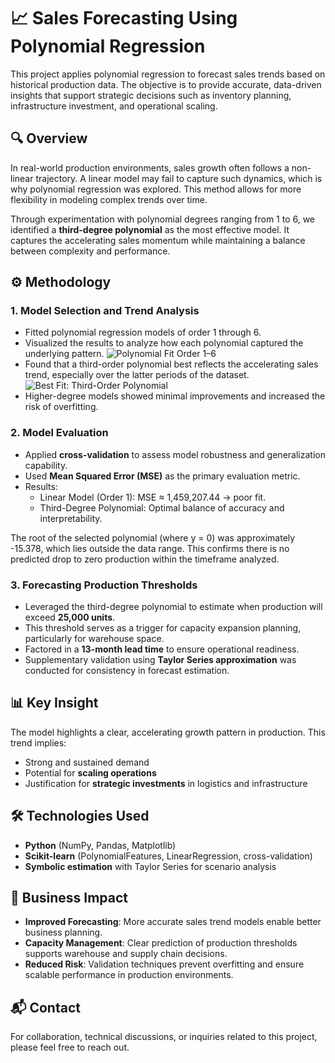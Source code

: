 # 📈 Sales Forecasting Using Polynomial Regression

This project applies polynomial regression to forecast sales trends based on historical production data. The objective is to provide accurate, data-driven insights that support strategic decisions such as inventory planning, infrastructure investment, and operational scaling.

## 🔍 Overview

In real-world production environments, sales growth often follows a non-linear trajectory. A linear model may fail to capture such dynamics, which is why polynomial regression was explored. This method allows for more flexibility in modeling complex trends over time.

Through experimentation with polynomial degrees ranging from 1 to 6, we identified a **third-degree polynomial** as the most effective model. It captures the accelerating sales momentum while maintaining a balance between complexity and performance.

## ⚙️ Methodology

### 1. Model Selection and Trend Analysis

- Fitted polynomial regression models of order 1 through 6.
- Visualized the results to analyze how each polynomial captured the underlying pattern.
  ![Polynomial Fit Order 1–6](machine-learning/conventional/scientific-computing-sales-trend/images/polynomial_orders.png)
- Found that a third-order polynomial best reflects the accelerating sales trend, especially over the latter periods of the dataset.
  ![Best Fit: Third-Order Polynomial](machine-learning/conventional/scientific-computing-sales-trend/images/third_order_best_fit.png)
- Higher-degree models showed minimal improvements and increased the risk of overfitting.



### 2. Model Evaluation

- Applied **cross-validation** to assess model robustness and generalization capability.
- Used **Mean Squared Error (MSE)** as the primary evaluation metric.
- Results:
  - Linear Model (Order 1): MSE ≈ 1,459,207.44 → poor fit.
  - Third-Degree Polynomial: Optimal balance of accuracy and interpretability.

The root of the selected polynomial (where y = 0) was approximately -15.378, which lies outside the data range. This confirms there is no predicted drop to zero production within the timeframe analyzed.

### 3. Forecasting Production Thresholds

- Leveraged the third-degree polynomial to estimate when production will exceed **25,000 units**.
- This threshold serves as a trigger for capacity expansion planning, particularly for warehouse space.
- Factored in a **13-month lead time** to ensure operational readiness.
- Supplementary validation using **Taylor Series approximation** was conducted for consistency in forecast estimation.

## 📊 Key Insight

The model highlights a clear, accelerating growth pattern in production. This trend implies:

- Strong and sustained demand
- Potential for **scaling operations**
- Justification for **strategic investments** in logistics and infrastructure

## 🛠️ Technologies Used

- **Python** (NumPy, Pandas, Matplotlib)
- **Scikit-learn** (PolynomialFeatures, LinearRegression, cross-validation)
- **Symbolic estimation** with Taylor Series for scenario analysis


## 📌 Business Impact

- **Improved Forecasting**: More accurate sales trend models enable better business planning.
- **Capacity Management**: Clear prediction of production thresholds supports warehouse and supply chain decisions.
- **Reduced Risk**: Validation techniques prevent overfitting and ensure scalable performance in production environments.

## 📬 Contact

For collaboration, technical discussions, or inquiries related to this project, please feel free to reach out.


